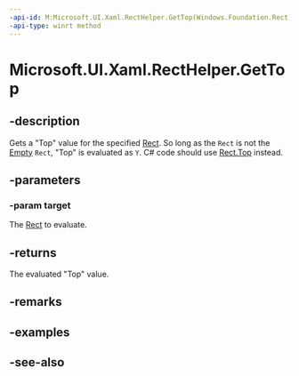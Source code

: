 ```yaml
---
-api-id: M:Microsoft.UI.Xaml.RectHelper.GetTop(Windows.Foundation.Rect)
-api-type: winrt method
---
```


<!-- Method syntax
public float GetTop(Windows.Foundation.Rect target)
-->

# Microsoft.UI.Xaml.RectHelper.GetTop

## -description

Gets a "Top" value for the specified [Rect](/uwp/api/windows.foundation.rect). So long as the `Rect` is not the [Empty](recthelper_empty.md) `Rect`, "Top" is evaluated as `Y`. C# code should use [Rect.Top](/dotnet/api/windows.foundation.rect.top) instead.

## -parameters

### -param target

The [Rect](/uwp/api/windows.foundation.rect) to evaluate.

## -returns

The evaluated "Top" value.

## -remarks

## -examples

## -see-also
